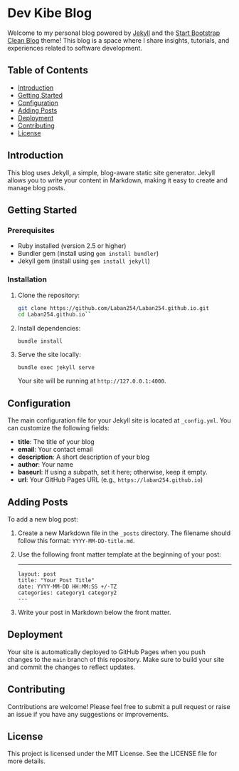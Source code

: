 
# Dev Kibe Blog

Welcome to my personal blog powered by [Jekyll](https://jekyllrb.com/) and the [Start Bootstrap Clean Blog](https://startbootstrap.com/themes/clean-blog) theme! This blog is a space where I share insights, tutorials, and experiences related to software development.

## Table of Contents

- [Introduction](#introduction)
- [Getting Started](#getting-started)
- [Configuration](#configuration)
- [Adding Posts](#adding-posts)
- [Deployment](#deployment)
- [Contributing](#contributing)
- [License](#license)

## Introduction

This blog uses Jekyll, a simple, blog-aware static site generator. Jekyll allows you to write your content in Markdown, making it easy to create and manage blog posts.

## Getting Started

### Prerequisites

- Ruby installed (version 2.5 or higher)
- Bundler gem (install using `gem install bundler`)
- Jekyll gem (install using `gem install jekyll`)

### Installation

1. Clone the repository:

   ```bash
   git clone https://github.com/Laban254/Laban254.github.io.git
   cd Laban254.github.io`` 

2.  Install dependencies:
    
    `bundle install` 
    
3.  Serve the site locally:
   
    
    `bundle exec jekyll serve` 
    
    Your site will be running at `http://127.0.0.1:4000`.
    

## Configuration

The main configuration file for your Jekyll site is located at `_config.yml`. You can customize the following fields:

-   **title**: The title of your blog
-   **email**: Your contact email
-   **description**: A short description of your blog
-   **author**: Your name
-   **baseurl**: If using a subpath, set it here; otherwise, keep it empty.
-   **url**: Your GitHub Pages URL (e.g., `https://laban254.github.io`)

## Adding Posts

To add a new blog post:

1.  Create a new Markdown file in the `_posts` directory. The filename should follow this format: `YYYY-MM-DD-title.md`.
    
2.  Use the following front matter template at the beginning of your post:

    
  

      ---
        layout: post
        title: "Your Post Title"
        date: YYYY-MM-DD HH:MM:SS +/-TZ
        categories: category1 category2
        ---
    
3.  Write your post in Markdown below the front matter.
    

## Deployment

Your site is automatically deployed to GitHub Pages when you push changes to the `main` branch of this repository. Make sure to build your site and commit the changes to reflect updates.

## Contributing

Contributions are welcome! Please feel free to submit a pull request or raise an issue if you have any suggestions or improvements.

## License

This project is licensed under the MIT License. See the LICENSE file for more details.